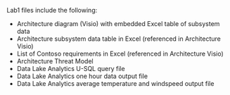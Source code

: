 Lab1 files include the following:

- Architecture diagram (Visio) with embedded Excel table of subsystem data
- Architecture subsystem data table in Excel (referenced in Architecture Visio)
- List of Contoso requirements in Excel (referenced in Architecture Visio)
- Architecture Threat Model
- Data Lake Analytics U-SQL query file
- Data Lake Analytics one hour data output file
- Data Lake Analytics average temperature and windspeed output file
